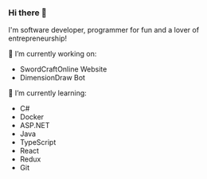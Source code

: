 ### Hi there 👋

I'm software developer, programmer for fun and a lover of entrepreneurship!



🔭 I’m currently working on:
- SwordCraftOnline Website
- DimensionDraw Bot

🌱 I’m currently learning:
- C#
- Docker
- ASP.NET
- Java
- TypeScript
- React
- Redux
- Git

<!--
**hw534/hw534** is a ✨ _special_ ✨ repository because its `README.md` (this file) appears on your GitHub profile.

Here are some ideas to get you started:

- 🔭 I’m currently working on ...
- 🌱 I’m currently learning...
- 👯 I’m looking to collaborate on ...
- 🤔 I’m looking for help with ...
- 💬 Ask me about ...
- 📫 How to reach me: ...
- 😄 Pronouns: ...
- ⚡ Fun fact: ...
-->
